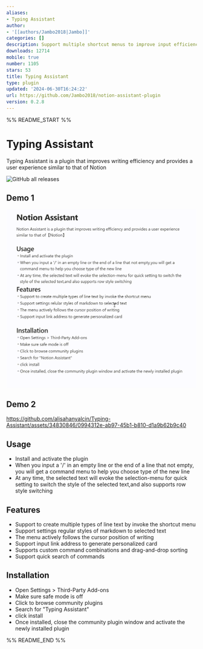 ```yaml
---
aliases:
- Typing Assistant
author:
- '[[authors/Jambo2018|Jambo]]'
categories: []
description: Support multiple shortcut menus to improve input efficiency
downloads: 12714
mobile: true
number: 1105
stars: 53
title: Typing Assistant
type: plugin
updated: '2024-06-30T16:24:22'
url: https://github.com/Jambo2018/notion-assistant-plugin
version: 0.2.8
---
```


%% README_START %%

# Typing Assistant
Typing Assistant is a plugin that improves writing efficiency and provides a user experience similar to that of Notion

![GitHub all releases](https://img.shields.io/github/downloads/jambo2018/notion-assistant-plugin/total)

## Demo 1
![Typing Assistant Demo](https://raw.githubusercontent.com/Jambo2018/notion-assistant-plugin/HEAD//src/assets/demo.gif)

## Demo 2
https://github.com/alisahanyalcin/Typing-Assistant/assets/34830846/0994312e-ab97-45b1-b810-d1a9b62b9c40

## Usage
- Install and activate the plugin
- When you input a '/' in an empty line or the end of a line that not empty, you will get a command menu to help you choose type of the new line
- At any time, the selected text will evoke the selection-menu for quick setting to switch the style of the selected text,and also supports row style switching

## Features
- Support to create multiple types of line text by invoke the shortcut menu
- Support settings regular styles of markdown to selected text
- The menu actively follows the cursor position of writing
- Support input link address to generate personalized card
- Supports custom command combinations and drag-and-drop sorting
- Support quick search of commands

## Installation
- Open Settings > Third-Party Add-ons
- Make sure safe mode is off
- Click to browse community plugins
- Search for "Typing Assistant"
- click install
- Once installed, close the community plugin window and activate the newly installed plugin


%% README_END %%